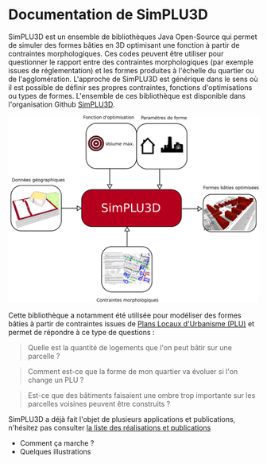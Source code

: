 

# Documentation de SimPLU3D

SimPLU3D est un ensemble de bibliothèques Java Open-Source qui permet de simuler des formes bâties en 3D optimisant une fonction à partir de contraintes morphologiques. Ces codes peuvent être utiliser pour questionner le rapport entre des contraintes morphologiques (par exemple issues de réglementation) et les formes produites à l'échelle du quartier ou de l'agglomération. L'approche de SimPLU3D est générique dans le sens où il est possible de définir ses propres contraintes, fonctions d'optimisations ou types de formes. L'ensemble de ces bibliothèque est disponible dans l'organisation Github [SimPLU3D](https://github.com/SimPLU3D).

![Illustration du principe de SimPLU3D](../img/index.png)

Cette bibliothèque a notamment été utilisée pour modéliser des formes bâties à partir de contraintes issues de [Plans Locaux d'Urbanisme (PLU)](https://fr.wikipedia.org/wiki/Plan_local_d%27urbanisme) et permet de répondre à ce type de questions :
> Quelle est la quantité de logements que l'on peut bâtir sur une parcelle ?

> Comment est-ce que la forme de mon quartier va évoluer si l'on change un PLU  ?

> Est-ce que des bâtiments faisaient une ombre trop importante sur les parcelles voisines peuvent être construits ?

SimPLU3D a déjà fait l'objet de plusieurs applications et publications, n'hésitez pas consulter [la liste des réalisations et publications](bibliographie.md)



- Comment ça marche ?
- Quelques illustrations
